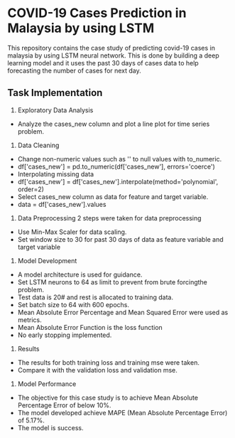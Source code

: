 # COVID-19 Cases Prediction in Malaysia by using LSTM
This repository contains the case study of predicting covid-19 cases in malaysia by using LSTM neural network. This is done by building a deep learning model and it uses the past 30 days of cases data to help forecasting the number of cases for next day.

## Task Implementation

1. Exploratory Data Analysis
- Analyze the cases_new column and plot a line plot for time series problem.

1. Data Cleaning
- Change non-numeric values such as '' to null values with to_numeric.
- df['cases_new'] = pd.to_numeric(df['cases_new'], errors='coerce')
- Interpolating missing data
- df['cases_new'] = df['cases_new'].interpolate(method='polynomial', order=2)
- Select cases_new column as data for feature and target variable.
- data = df['cases_new'].values

1. Data Preprocessing
2 steps were taken for data preprocessing
- Use Min-Max Scaler for data scaling.
- Set window size to 30 for past 30 days of data as feature variable and target variable

1. Model Development
- A model architecture is used for guidance.
- Set LSTM neurons to 64 as limit to prevent from brute forcingthe problem.
- Test data is 20# and rest is allocated to training data.
- Set batch size to 64 with 600 epochs.
- Mean Absolute Error Percentage and Mean Squared Error were used as metrics.
- Mean Absolute Error Function is the loss function
- No early stopping implemented.

1. Results
- The results for both training loss and training mse were taken.
- Compare it with the validation loss and validation mse.

1. Model Performance
- The objective for this case study is to achieve Mean Absolute Percentage Error of below 10%.
- The model developed achieve MAPE (Mean Absolute Percentage Error) of 5.17%.
- The model is success.
